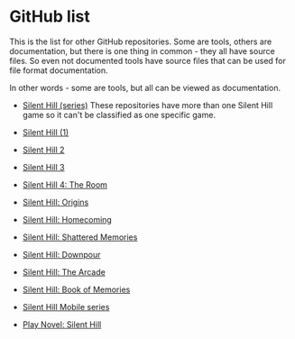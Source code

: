 # GitHub list

This is the list for other GitHub repositories. Some are tools, others are documentation, but there is one thing in common - they all have source files. So even not documented tools have source files that can be used for file format documentation.

In other words - some are tools, but all can be viewed as documentation.

* [Silent Hill (series)](https://github.com/stars/Sparagas/lists/silent-hill-series) These repositories have more than one Silent Hill game so it can't be classified as one specific game.

* [Silent Hill (1)](https://github.com/stars/Sparagas/lists/silent-hill-1)
* [Silent Hill 2](https://github.com/stars/Sparagas/lists/silent-hill-2)
* [Silent Hill 3](https://github.com/stars/Sparagas/lists/silent-hill-3)
* [Silent Hill 4: The Room](https://github.com/stars/Sparagas/lists/silent-hill-4-the-room)
* [Silent Hill: Origins](https://github.com/stars/Sparagas/lists/silent-hill-origins)
* [Silent Hill: Homecoming](https://github.com/stars/Sparagas/lists/silent-hill-homecoming)
* [Silent Hill: Shattered Memories](https://github.com/stars/Sparagas/lists/silent-hill-shattered-memories)
* [Silent Hill: Downpour](https://github.com/stars/Sparagas/lists/silent-hill-downpour)
* [Silent Hill: The Arcade](https://github.com/stars/Sparagas/lists/silent-hill-the-arcade)
* [Silent Hill: Book of Memories](https://github.com/stars/Sparagas/lists/silent-hill-book-of-memories)
* [Silent Hill Mobile series](https://github.com/stars/Sparagas/lists/silent-hill-mobile-series)
* [Play Novel: Silent Hill](https://github.com/stars/Sparagas/lists/play-novel-silent-hill)
